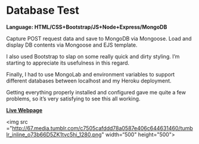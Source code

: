 # Database Test
<strong>Language: HTML/CSS+Bootstrap/JS+Node+Express/MongoDB</strong>

Capture POST request data and save to MongoDB via Mongoose. Load and display DB contents via Mongoose and EJS template.

I also used Bootstrap to slap on some really quick and dirty styling. I’m starting to appreciate its usefulness in this regard. 

Finally, I had to use MongoLab and environment variables to support different databases between localhost and my Heroku deployment.

Getting everything properly installed and configured gave me quite a few problems, so it’s very satisfying to see this all working. 

<a href="http://darga-database-test.herokuapp.com/"><b>Live Webpage</b></a>

<img src ="http://67.media.tumblr.com/c7505cafddd78a0587e406c644631460/tumblr_inline_o73b66D5ZK1tvc5hi_1280.png" width=“500" height="500">



